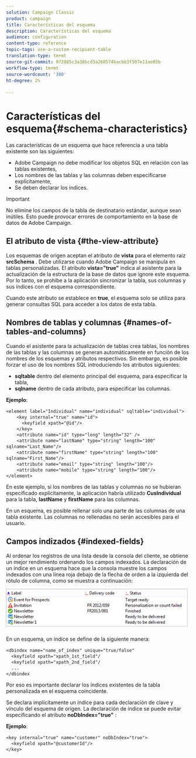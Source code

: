 ```yaml
---
solution: Campaign Classic
product: campaign
title: Características del esquema
description: Características del esquema
audience: configuration
content-type: reference
topic-tags: use-a-custom-recipient-table
translation-type: tm+mt
source-git-commit: 972885c3a38bcd3a260574bacbb3f507e11ae05b
workflow-type: tm+mt
source-wordcount: '380'
ht-degree: 2%

---
```



# Características del esquema{#schema-characteristics}

Las características de un esquema que hace referencia a una tabla existente son las siguientes:

* Adobe Campaign no debe modificar los objetos SQL en relación con las tablas existentes,
* Los nombres de las tablas y las columnas deben especificarse explícitamente,
* Se deben declarar los índices.

>[!IMPORTANT]
>
>No elimine los campos de la tabla de destinatario estándar, aunque sean inútiles. Esto puede provocar errores de comportamiento en la base de datos de Adobe Campaign.

## El atributo de vista {#the-view-attribute}

Los esquemas de origen aceptan el atributo de **vista** para el elemento raíz **srcSchema** . Debe utilizarse cuando Adobe Campaign se manipula en tablas personalizadas. El atributo **vista=&quot;true&quot;** indica al asistente para la actualización de la estructura de la base de datos que ignore este esquema. Por lo tanto, se prohíbe a la aplicación sincronizar la tabla, sus columnas y sus índices con el esquema correspondiente.

Cuando este atributo se establece en **true**, el esquema solo se utiliza para generar consultas SQL para acceder a los datos de esta tabla.

## Nombres de tablas y columnas {#names-of-tables-and-columns}

Cuando el asistente para la actualización de tablas crea tablas, los nombres de las tablas y las columnas se generan automáticamente en función de los nombres de los esquemas y atributos respectivos. Sin embargo, es posible forzar el uso de los nombres SQL introduciendo los atributos siguientes:

* **sqltable** dentro del elemento principal del esquema, para especificar la tabla,
* **sqlname** dentro de cada atributo, para especificar las columnas.

**Ejemplo**:

```
<element label="Individual" name="individual" sqltable="individual">
    <key internal="true" name="id">
      <keyfield xpath="@id"/>
    </key> 
    <attribute name="id" type="long" length="32" />
    <attribute name="lastName" type="string" length="100" sqlname="Last_Name"/>
    <attribute name="firstName" type="string" length="100" sqlname="First_Name"/>
    <attribute name="email" type="string" length="100"/>
    <attribute name="mobile" type="string" length="100"/>
</element>
```

En este ejemplo, si los nombres de las tablas y columnas no se hubieran especificado explícitamente, la aplicación habría utilizado **CusIndividual** para la tabla, **lastName** y **firstName** para las columnas.

En un esquema, es posible rellenar solo una parte de las columnas de una tabla existente. Las columnas no rellenadas no serán accesibles para el usuario.

## Campos indizados {#indexed-fields}

Al ordenar los registros de una lista desde la consola del cliente, se obtiene un mejor rendimiento ordenando los campos indexados. La declaración de un índice en un esquema hace que la consola muestre los campos indexados con una línea roja debajo de la flecha de orden a la izquierda del rótulo de columna, como se muestra a continuación:

![](assets/s_ncs_integration_mapping_index.png)

En un esquema, un índice se define de la siguiente manera:

```
<dbindex name="name_of_index" unique="true/false"
  <keyfield xpath="xpath_1st_field"/
  <keyfield xpath="xpath_2nd_field"/
  ...
</dbindex
```

Por eso es importante declarar los índices existentes de la tabla personalizada en el esquema coincidente.

Se declara implícitamente un índice para cada declaración de clave y vínculo del esquema de origen. La declaración de índice se puede evitar especificando el atributo **noDbIndex=&quot;true&quot;** :

**Ejemplo**:

```
<key internal="true" name="customer" noDbIndex="true">
  <keyfield xpath="@customerId"/>
</key>
```

